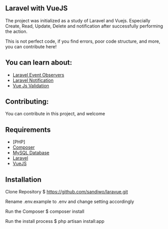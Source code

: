 ## Laravel with VueJS

The project was initialized as a study of Laravel and Vuejs. Especially Create, Read, Update, Delete and notification after successfully performing the action.

This is not perfect code, if you find errors, poor code structure, and more, you can contribute here!

## You can learn about:

- [Laravel Event Observers](https://laravel.com/docs/5.4/eloquent#observers)
- [Laravel Notification](https://laravel.com/docs/5.4/notifications)
- [Vue Js Validation](https://github.com/baianat/vee-validate)

## Contributing:

You can contribute in this project, and welcome


## Requirements

- [PHP]
- [Composer]()
- [MySQL Database]()
- [Laravel]()
- [VueJS]()

## Installation

Clone Repository
$ https://github.com/sandiwo/laravue.git

Rename .env.example to .env and change setting accordingly

Run the Composer
$ composer install

Run the install process
$ php artisan install:app
